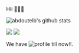 Hii 👋👋👋


![abdoutelb's github stats](https://github-readme-stats.vercel.app/api?username=abdoutelb)

[<img src="https://img.shields.io/badge/twitter-%231DA1F2.svg?&style=for-the-badge&logo=twitter&logoColor=white" />](https://twitter.com/abdoutelb)
[<img src="https://img.shields.io/badge/linkedin-%230077B5.svg?&style=for-the-badge&logo=linkedin&logoColor=white" />](https://linkedin.com/in/abdoutelb)


We have  ![profile](https://gpvc.arturio.dev/abdoutelb) till now!!.
